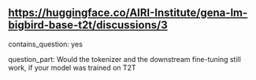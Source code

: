 ## https://huggingface.co/AIRI-Institute/gena-lm-bigbird-base-t2t/discussions/3

contains_question: yes

question_part: Would the tokenizer and the downstream fine-tuning still work, if your model was trained on T2T